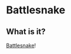 # Battlesnake


## What is it?

[Battlesnake][battlesnake]!


[battlesnake]: https://battlesnake.io
